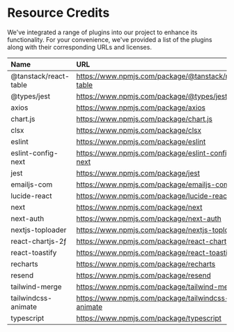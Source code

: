 # Resource Credits

We've integrated a range of plugins into our project to enhance its functionality. For your convenience, we've provided a list of the plugins along with their corresponding URLs and licenses.

| Name                  | URL                                                 |
| :-------------------- | :-------------------------------------------------- |
| @tanstack/react-table | https://www.npmjs.com/package/@tanstack/react-table |
| @types/jest           | https://www.npmjs.com/package/@types/jest           |
| axios                 | https://www.npmjs.com/package/axios                 |
| chart.js              | https://www.npmjs.com/package/chart.js              |
| clsx                  | https://www.npmjs.com/package/clsx                  |
| eslint                | https://www.npmjs.com/package/eslint                |
| eslint-config-next    | https://www.npmjs.com/package/eslint-config-next    |
| jest                  | https://www.npmjs.com/package/jest                  |
| emailjs-com           | https://www.npmjs.com/package/emailjs-com           |
| lucide-react          | https://www.npmjs.com/package/lucide-react          |
| next                  | https://www.npmjs.com/package/next                  |
| next-auth             | https://www.npmjs.com/package/next-auth             |
| nextjs-toploader      | https://www.npmjs.com/package/nextjs-toploader      |
| react-chartjs-2ƒ      | https://www.npmjs.com/package/react-chartjs-2       |
| react-toastify        | https://www.npmjs.com/package/react-toastify        |
| recharts              | https://www.npmjs.com/package/recharts              |
| resend                | https://www.npmjs.com/package/resend                |
| tailwind-merge        | https://www.npmjs.com/package/tailwind-merge        |
| tailwindcss-animate   | https://www.npmjs.com/package/tailwindcss-animate   |
| typescript            | https://www.npmjs.com/package/typescript            |
